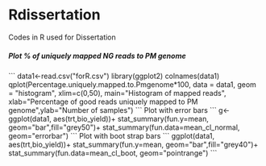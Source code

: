 # Rdissertation
Codes in R used for Dissertation

<h5>Plot % of uniquely mapped NG reads to PM genome</h5>
```
data1<-read.csv("forR.csv")
library(ggplot2)
colnames(data1)
qplot(Percentage.uniquely.mapped.to.Pmgenome*100, data = data1, geom = "histogram", xlim=c(0,50), main="Histogram of mapped reads", xlab="Percentage of good reads uniquely mapped to PM genome",ylab="Number of samples")
```
Plot with error bars
```
g<-ggplot(data1, aes(trt,bio_yield))+
  stat_summary(fun.y=mean, geom="bar",fill="grey50")+
  stat_summary(fun.data=mean_cl_normal, geom="errorbar")
```
Plot with boot strap bars
```
ggplot(data1, aes(trt,bio_yield))+
  stat_summary(fun.y=mean, geom="bar",fill="grey40")+
  stat_summary(fun.data=mean_cl_boot, geom="pointrange")
```
